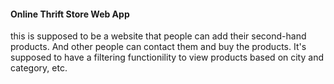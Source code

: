 #### Online Thrift Store Web App

this is supposed to be a website that people can add their second-hand products. And other people can contact them and buy the products. It's supposed to have a filtering functionility to view products based on city and category, etc.
